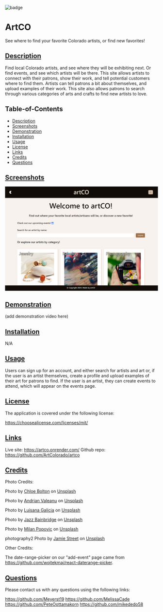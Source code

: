 ![badge](https://img.shields.io/badge/License-MIT%20License-blue.svg)

# ArtCO

See where to find your favorite Colorado artists, or find new favorites!

## [Description](#table-of-contents)

Find local Colorado artists, and see where they will be exhibiting next. Or find events, and see which artists will be there. This site allows artists to connect with their patrons, show their work, and tell potential customers where to find them. Artists can tell patrons a bit about themselves, and upload examples of their work. This site also allows patrons to search through various categories of arts and crafts to find new artists to love.

## Table-of-Contents

- [Description](#description)
- [Screenshots](#screenshots)
- [Demonstration](#demonstration)
- [Installation](#installation)
- [Usage](#usage)
- [License](#License)
- [Links](#links)
- [Credits](#credits)
- [Questions](#questions)

## [Screenshots](#table-of-contents)

![homepage screenshot](./client/src/assets/screenshots/homepage.png)

## [Demonstration](#table-of-contents)

(add demonstration video here)

## [Installation](#table-of-contents)

N/A

## [Usage](#table-of-contents)

Users can sign up for an account, and either search for artists and art or, if the user is an artist themselves, create a profile and upload examples of their art for patrons to find. If the user is an artist, they can create events to attend, which will appear on the events page.

## [License](#table-of-contents)

The application is covered under the following license:

https://choosealicense.com/licenses/mit/

## [Links](#table-of-contents)

Live site: https://artco.onrender.com/
Github repo: https://github.com/ArtColorado/artco

## [Credits](#table-of-contents)

Photo Credits:

Photo by <a href="https://unsplash.com/@crystalmind_design?utm_content=creditCopyText&utm_medium=referral&utm_source=unsplash">Chloe Bolton</a> on <a href="https://unsplash.com/photos/white-and-brown-ceramic-vase-R0qthXq3jec?utm_content=creditCopyText&utm_medium=referral&utm_source=unsplash">Unsplash</a>

Photo by <a href="https://unsplash.com/@freephotocc?utm_content=creditCopyText&utm_medium=referral&utm_source=unsplash">Andrian Valeanu</a> on <a href="https://unsplash.com/photos/three-paint-tubes-near-paint-brushes-yjXlyrKIz2A?utm_content=creditCopyText&utm_medium=referral&utm_source=unsplash">Unsplash</a>

Photo by <a href="https://unsplash.com/@luisanagalicia?utm_content=creditCopyText&utm_medium=referral&utm_source=unsplash">Luisana Galicia</a> on <a href="https://unsplash.com/photos/gold-and-red-beaded-bracelet-rGz2Z6tVaeg?utm_content=creditCopyText&utm_medium=referral&utm_source=unsplash">Unsplash</a>

Photo by <a href="https://unsplash.com/@jazzrose?utm_content=creditCopyText&utm_medium=referral&utm_source=unsplash">Jazz Bainbridge</a> on <a href="https://unsplash.com/photos/blue-orange-and-green-yarn-u3ClBGVz0NA?utm_content=creditCopyText&utm_medium=referral&utm_source=unsplash">Unsplash</a>

Photo by <a href="https://unsplash.com/@itsmiki5?utm_content=creditCopyText&utm_medium=referral&utm_source=unsplash">Milan Popovic</a> on <a href="https://unsplash.com/photos/two-hammers-beside-screwdriver-BmyXTxyDL-I?utm_content=creditCopyText&utm_medium=referral&utm_source=unsplash">Unsplash</a>

photography2
Photo by <a href="https://unsplash.com/@jamie452?utm_content=creditCopyText&utm_medium=referral&utm_source=unsplash">Jamie Street</a> on <a href="https://unsplash.com/photos/black-digital-camera-capturing-yellow-flower-qWYvQMIJyfE?utm_content=creditCopyText&utm_medium=referral&utm_source=unsplash">Unsplash</a>

Other Credits:

The date-range-picker on our "add-event" page came from https://github.com/wojtekmaj/react-daterange-picker.

## [Questions](#table-of-contents)

Please contact us with any questions using the following links:

https://github.com/Meyerst19
https://github.com/MelissaCade
https://github.com/PeteOottamakorn
https://github.com/mikededo58
